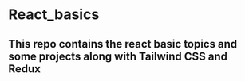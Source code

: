 ﻿# React_basics
 <h2>This repo contains the react basic topics and some projects along with Tailwind CSS and Redux </h2>
